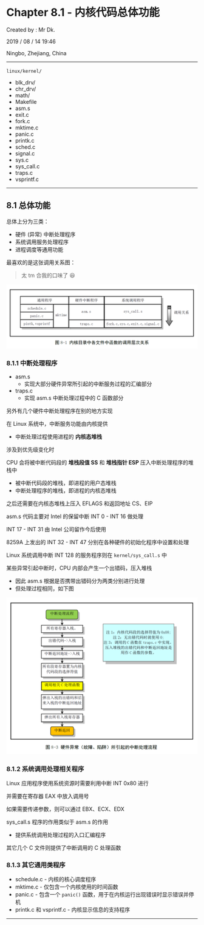 # Chapter 8.1 - 内核代码总体功能

Created by : Mr Dk.

2019 / 08 / 14 19:46

Ningbo, Zhejiang, China

---

`linux/kernel/`

* blk_drv/
* chr_drv/
* math/
* Makefile
* asm.s
* exit.c
* fork.c
* mktime.c
* panic.c
* printk.c
* sched.c
* signal.c
* sys.c
* sys_call.c
* traps.c
* vsprintf.c

---

## 8.1 总体功能

总体上分为三类：

* 硬件 (异常) 中断处理程序
* 系统调用服务处理程序
* 进程调度等通用功能

最喜欢的是这张调用关系图：

> 太 tm 合我的口味了 😆

![8-1](./img/8-1.png)

### 8.1.1 中断处理程序

* asm.s
  * 实现大部分硬件异常所引起的中断服务过程的汇编部分
* traps.c
  * 实现 asm.s 中断处理过程中的 C 函数部分

另外有几个硬件中断处理程序在别的地方实现

在 Linux 系统中，中断服务功能由内核提供

* 中断处理过程使用进程的 __内核态堆栈__

涉及到优先级变化时

CPU 会将被中断代码段的 __堆栈段值 SS__ 和 __堆栈指针 ESP__ 压入中断处理程序的堆栈中

* 被中断代码段的堆栈，即进程的用户态堆栈
* 中断处理程序的堆栈，即进程的内核态堆栈

之后还需要在内核态堆栈上压入 EFLAGS 和返回地址 CS、EIP

asm.s 代码主要对 Intel 的保留中断 INT 0 - INT 16 做处理

INT 17 - INT 31 由 Intel 公司留作今后使用

8259A 上发出的 INT 32 - INT 47 分别在各种硬件的初始化程序中设置和处理

Linux 系统调用中断 INT 128 的服务程序则在 `kernel/sys_call.s` 中

某些异常引起中断时，CPU 内部会产生一个出错码，压入堆栈

* 因此 asm.s 根据是否携带出错码分为两类分别进行处理
* 但处理过程相同，如下图

![8-3](./img/8-3.png)

### 8.1.2 系统调用处理相关程序

Linux 应用程序使用系统资源时需要利用中断 INT 0x80 进行

并需要在寄存器 EAX 中放入调用号

如果需要传递参数，则可以通过 EBX、ECX、EDX

sys_call.s 程序的作用类似于 asm.s 的作用

* 提供系统调用处理过程的入口汇编程序

其它几个 C 文件则提供了中断调用的 C 处理函数

### 8.1.3 其它通用类程序

* schedule.c - 内核的核心调度程序
* mktime.c - 仅包含一个内核使用的时间函数
* panic.c - 包含一个 `panic()` 函数，用于在内核运行出现错误时显示错误并停机
* printk.c 和 vsprintf.c - 内核显示信息的支持程序

---

